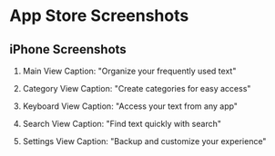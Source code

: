 # App Store Screenshots

## iPhone Screenshots
1. Main View
   Caption: "Organize your frequently used text"

2. Category View
   Caption: "Create categories for easy access"

3. Keyboard View
   Caption: "Access your text from any app"

4. Search View
   Caption: "Find text quickly with search"

5. Settings View
   Caption: "Backup and customize your experience"

